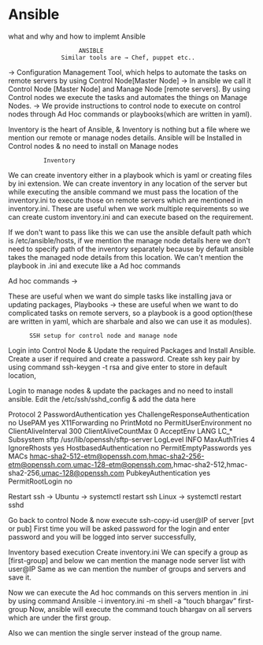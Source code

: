 # Ansible
what and why and how to implemt Ansible

                        ANSIBLE 
                   Similar tools are → Chef, puppet etc..

→ Configuration Management Tool, which helps to automate the tasks on remote servers by using Control
     Node[Master Node]
→ In ansible we call it  Control Node [Master Node]  and  Manage Node [remote servers].
     By using Control nodes we execute the tasks and automates the things on Manage Nodes.
→ We provide instructions to control node to execute on control nodes through Ad Hoc commands
     or playbooks(which are written in yaml).

Inventory is the heart of Ansible, & Inventory is nothing but a file where we mention our remote or manage nodes details.
Ansible will be Installed in Control nodes & no need to install on Manage nodes

              Inventory

We can create inventory either in a playbook which is yaml or creating files by ini extension.
We can create inventory in any location of the server but while executing the ansible command we must pass the location of the inventory.ini to execute those on remote servers which are mentioned in inventory.ini.
These are useful when we work multiple requirements so we can create custom inventory.ini and can execute based on the requirement.

If we don't want to pass like this we can use the ansible default path which is   /etc/ansible/hosts,
            if we mention the manage node details here we don't need to specify path of the inventory
            separately because by default ansible takes the managed node details from this location.
We can't mention the playbook in .ini and execute like a Ad hoc commands



Ad hoc commands →

These are useful when we want do simple tasks like installing java or updating packages,
Playbooks → these are useful when we want to do complicated tasks on remote servers, so a playbook is a good option(these are written in yaml, which are sharbale and also we can use it as modules).

          SSH setup for control node and manage node

Login into Control Node & Update the required Packages and Install Ansible.
Create a user if required and create a password.
Create ssh key pair by using command ssh-keygen -t rsa and give enter to store in default location,

Login to manage nodes & update the packages and no need to install ansible.
Edit the /etc/ssh/sshd_config & add the data here 

Protocol 2
PasswordAuthentication yes
ChallengeResponseAuthentication no
UsePAM yes
X11Forwarding no
PrintMotd no
PermitUserEnvironment no
ClientAliveInterval 300
ClientAliveCountMax 0
AcceptEnv LANG LC_*
Subsystem       sftp    /usr/lib/openssh/sftp-server
LogLevel INFO
MaxAuthTries 4
IgnoreRhosts yes
HostbasedAuthentication no
PermitEmptyPasswords yes
MACs hmac-sha2-512-etm@openssh.com,hmac-sha2-256-etm@openssh.com,umac-128-etm@openssh.com,hmac-sha2-512,hmac-sha2-256,umac-128@openssh.com
PubkeyAuthentication yes
PermitRootLogin no

Restart ssh → Ubuntu → systemctl restart ssh
                        Linux → systemctl restart sshd

Go back to control Node & now execute ssh-copy-id user@IP of server [pvt or pub]
First time you will be asked password for the login and enter password and you will be logged into server successfully,

Inventory based execution 
Create inventory.ini
We can specify a group as [first-group] and below we can mention the manage node server list with user@IP
Same as we can mention the number of groups and servers and save it.

Now we can execute the Ad hoc commands on this servers mention in .ini by using command 
Ansible -i inventory.ini -m shell -a “touch bhargav” first-group
Now, ansible will execute the command touch bhargav on all servers which are under the first group.

Also we can mention the single server instead of the group name.


